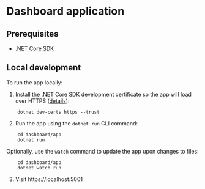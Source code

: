 # Dashboard application

## Prerequisites
- [.NET Core SDK](https://dotnet.microsoft.com/download)

## Local development
To run the app locally:
1. Install the .NET Core SDK development certificate so the app will load over HTTPS ([details](https://docs.microsoft.com/en-us/aspnet/core/security/enforcing-ssl?view=aspnetcore-3.1&tabs=visual-studio#trust-the-aspnet-core-https-development-certificate-on-windows-and-macos)):
```
    dotnet dev-certs https --trust
```
2. Run the app using the `dotnet run` CLI command:
```
    cd dashboard/app
    dotnet run
```
Optionally, use the `watch` command to update the app upon changes to files:
```
    cd dashboard/app
    dotnet watch run
```
3. Visit https://localhost:5001